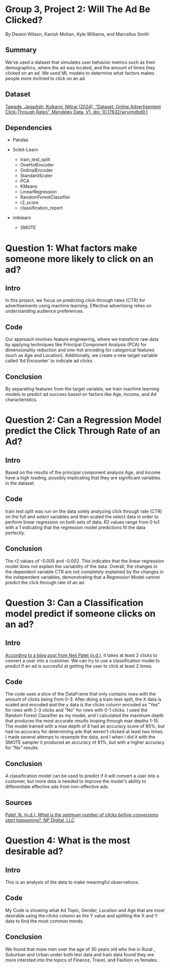 # Group 3, Project 2: Will The Ad Be Clicked?
By Dwann Wilson, Kanish Mohan, Kyle Williams, and Marcellus Smith
## Summary
We've used a dataset that simulates user behavior metrics such as their demographics, where the ad was located, and the amount of times they clicked on an ad. We used ML models to determine what factors makes people more inclined to click on an ad.
## Dataset
[Tawade, Jagadish; Kulkarni, Nitiraj (2024), “Dataset: Online Advertisement Click-Through Rates”, Mendeley Data, V1, doi: 10.17632/wrvjmdtjd9.1](https://data.mendeley.com/datasets/wrvjmdtjd9/1)
## Dependencies
* Pandas
* Scikit-Learn

    * train_test_spilt
    * OneHotEncoder
    * OrdinalEncoder
    * StandardScaler
    * PCA
    * KMeans
    * LinearRegression
    * RandomForestClassifier
    * r2_score
    * classification_report

* imblearn

    * SMOTE

# Question 1: What factors make someone more likely to click on an ad?
## Intro
In this project, we focus on predicting click-through rates (CTR) for advertisements using machine learning. Effective advertising relies on understanding audience preferences.
## Code
Our approach involves feature engineering, where we transform raw data by applying techniques like Principal Component Analysis (PCA) for dimensionality reduction and one-hot encoding for categorical features (such as Age and Location). Additionally, we create a new target variable called ‘Ad Encounter’ to indicate ad clicks.
## Conclusion
By separating features from the target variable, we train machine learning models to predict ad success based on factors like Age, Income, and Ad characteristics.

# Question 2: Can a Regression Model predict the Click Through Rate of an Ad?
## Intro
Based on the results of the principal component analysis Age, and Income have a high loading, possibly implicating that they are significant variables in the dataset.
## Code
train test split was run on the data solely analyzing click through rate (CTR) on the full and select variables and then scaled the select data in order to perform linear regression on both sets of data.
R2 values range from 0 to1 with a 1 indicating that the regression model predictions fit the data perfectly. 
## Conclusion
The r2 values of -0.005 and -0.002. This indicates that the linear regression model does not explain the variability of the data. Overall, the changes in the dependent variable CTR are not completely explained by the changes in the independent variables, demonstrating that a Regression Model cannot predict the click through rate of an ad.


# Question 3: Can a Classification model predict if someone clicks on an ad?
## Intro
[According to a blog post from Neil Patel (n.d.)](https://neilpatel.com/blog/what-is-the-optimum-number-of-clicks-before-conversions-start-happening/#:~:text=It%E2%80%99s%20a%20good%20strategy%20to%20directly%20pitch%20your,product%20page%2C%20will%20lead%20to%20a%20website%20conversion.), it takes at least 2 clicks to convert a user into a customer. We can try to use a classification model to predict if an ad is succesful at getting the user to click at least 2 times.
## Code
The code uses a slice of the DataFrame that only contains rows with the amount of clicks being from 0-3. After doing a train-test-split, the X data is scaled and encoded and the y data is the clicks column encoded as "Yes" for rows with 2-3 clicks and "No" for rows with 0-1 clicks. I used the Random Forest Classifier as my model, and I calculated the maximum depth that produces the most accurate results looping through max depths 1-15. The model trained with a max depth of 8 had an accuracy score of 85%, but had no accuracy for determining ads that weren't clicked at least two times. I made several attemps to resample the data, and I when I did it with the SMOTE sampler it produced an accuracy of 81%, but with a higher accuracy for "No" results.
## Conclusion
A classification model can be used to predict if it will convert a user into a customer, but more data is needed to improve the model's ability to differentiate effective ads from non-effective ads.
## Sources
[Patel, N. (n.d.). *What is the optimum number of clicks before conversions start happening?.* NP Digital. LLC](https://neilpatel.com/blog/what-is-the-optimum-number-of-clicks-before-conversions-start-happening/)

# Question 4: What is the most desirable ad?
## Intro
This is an analysis of the data to make meaningful observations.
## Code
My Code is showing what Ad Topic, Gender, Location and Age that are most desirable using the clicks column as the Y value and splitting the X and Y data to find the most common trends.
## Conclusion
We found that more men over the age of 30 years old who live in Rural , Suburban and Urban under both test data and train data found they are more intersted into the topics of Finance, Travel, and Fashion vs females. 
